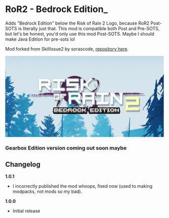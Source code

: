 # RoR2 - Bedrock Edition_
Adds "Bedrock Edition" below the Risk of Rain 2 Logo, because RoR2 Post-SOTS is literally just that. This mod is compatible both Post and Pre-SOTS, but let's be honest, you'd only use this mod Post-SOTS. Maybe I should make Java Edition for pre-sots lol

Mod forked from SkillIssue2 by sorascode, [repository here](https://github.com/sorascode/SkillIssue2).

![](bg.png "Risk of Rain 2, Bedrock Edition Logo")

### Gearbox Edition version coming out soon maybe

## Changelog

**1.0.1**

* I incorrectly published the mod whoops, fixed now (used to making modpacks, not mods so my bad).

**1.0.0**

* Initial release
